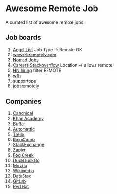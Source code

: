 Awesome Remote Job
==================

A curated list of awesome remote jobs

## Job boards
  1. [Angel List](https://angel.co/jobs) Job Type -> Remote OK
  1. [weworkremotely.com](https://weworkremotely.com/)
  1. [Nomad Jobs](http://nomadjobs.io/)
  1. [Careers Stackoverflow](http://careers.stackoverflow.com/) Location -> allows remote
  1. [HN hiring](http://hnhiring.me/) filter REMOTE
  1. [wfh](https://www.wfh.io/)
  1. [supportops](http://jobs.supportops.co/category/remote/)
  1. [jobsremotely](https://jobsremotely.com)
  
## Companies
  1. [Canonical](http://www.canonical.com/careers/all-vacancies)
  1. [Khan Academy](https://www.khanacademy.org/careers)
  1. [Buffer](http://jobs.bufferapp.com/)
  1. [Automattic](http://automattic.com/work-with-us/)
  1. [Trello](https://trello.com/jobs)
  1. [BaseCamp](https://basecamp.com/team)
  1. [StackExchange](http://stackexchange.com/work-here)
  1. [Zapier](https://zapier.com/jobs/)
  1. [Fog Creek](http://www.fogcreek.com/careers/)
  1. [DuckDuckGo](https://duck.co/help/company/hiring)
  1. [Mozilla](https://careers.mozilla.org/en-US/listings/)
  1. [Wikimedia](http://wikimediafoundation.org/wiki/Work_with_us)
  1. [DataStax](http://www.datastax.com/company/careers)
  1. [GitLab](https://about.gitlab.com/jobs/) 
  1. [Red Hat](http://jobs.redhat.com/) 
